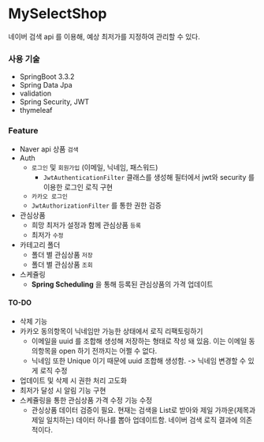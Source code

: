 # MySelectShop

네이버 검색 api 를 이용해, 예상 최저가를 지정하여 관리할 수 있다.


### 사용 기술
- SpringBoot 3.3.2
- Spring Data Jpa
- validation
- Spring Security, JWT
- thymeleaf


### Feature
- Naver api 상품 `검색`
- Auth
  - `로그인` 및 `회원가입` (이메일, 닉네임, 패스워드)
    - `JwtAuthenticationFilter` 클래스를 생성해 필터에서 jwt와 security 를 이용한 로그인 로직 구현
  - `카카오 로그인`
  - `JwtAuthorizationFilter` 를 통한 권한 검증
- 관심상품
  - 희망 최저가 설정과 함께 관심상품 `등록`
  - 최저가 `수정`
- 카테고리 폴더
  - 폴더 별 관심상품 `저장`
  - 폴더 별 관심상품 `조회`
- 스케쥴링
  - **Spring Scheduling** 을 통해 등록된 관심상품의 가격 업데이트

#### TO-DO
- 삭제 기능
- 카카오 동의항목이 닉네임만 가능한 상태에서 로직 리팩토링하기
  - 이메일을 uuid 를 조합해 생성해 저장하는 형태로 작성 돼 있음. 이는 이메일 동의항목을 open  하기 전까지는 어쩔 수 없다.
  - 닉네임 또한 Unique 이기 때문에 uuid 조합해 생성함. -> 닉네임 변경할 수 있게 로직 수정
- 업데이트 및 삭제 시 권한 처리 고도화
- 최저가 달성 시 알림 기능 구현
- 스케쥴링을 통한 관심상품 가격 수정 기능 수정
  - 관싱상품 데이터 검증이 필요. 현재는 검색을 List로 받아와 제일 가까운(제목과 제일 일치하는) 데이터 하나를 뽑아 업데이트함. 네이버 검색 로직 결과에 의존적이다.
